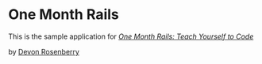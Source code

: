 # One Month Rails

This is the sample application for 
[*One Month Rails: Teach Yourself to Code*](http://onemonthrails.com)

by [Devon Rosenberry](http://www.linkedin.com/in/devonrosenberry)